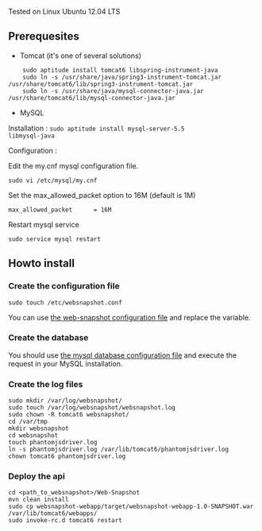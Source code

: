 Tested on Linux Ubuntu 12.04 LTS

## Prerequesites
* Tomcat (it's one of several solutions)
```
    sudo aptitude install tomcat6 libspring-instrument-java
    sudo ln -s /usr/share/java/spring3-instrument-tomcat.jar /usr/share/tomcat6/lib/spring3-instrument-tomcat.jar
    sudo ln -s /usr/share/java/mysql-connector-java.jar /usr/share/tomcat6/lib/mysql-connector-java.jar
```
* MySQL

Installation : 
<code>sudo aptitude install mysql-server-5.5 libmysql-java</code>

Configuration :

Edit the my.cnf mysql configuration file.
```
sudo vi /etc/mysql/my.cnf
```
Set the max_allowed_packet option to 16M (default is 1M)
```
max_allowed_packet      = 16M
```
Restart mysql service
```
sudo service mysql restart
```

## Howto install

### Create the configuration file
    sudo touch /etc/websnapshot.conf
You can use [the web-snapshot configuration file](https://github.com/Asqatasun/Web-Snapshot/blob/master/websnapshot-resources/src/main/resources/conf/websnapshot.conf) and replace the variable.

### Create the database
You should use [the mysql database configuration file](https://github.com/Asqatasun/Web-Snapshot/blob/master/websnapshot-resources/src/main/resources/sql/webthumbnail.sql) and execute the request in your MySQL installation.

### Create the log files

    sudo mkdir /var/log/websnapshot/
    sudo touch /var/log/websnapshot/websnapshot.log
    sudo chown -R tomcat6 websnapshot/
    cd /var/tmp
    mkdir websnapshot
    cd websnapshot
    touch phantomjsdriver.log
    ln -s phantomjsdriver.log /var/lib/tomcat6/phantomjsdriver.log
    chown tomcat6 phantomjsdriver.log

### Deploy the api

    cd <path_to_websnapshot>/Web-Snapshot
    mvn clean install
    sudo cp websnapshot-webapp/target/websnapshot-webapp-1.0-SNAPSHOT.war /var/lib/tomcat6/webapps/
    sudo invoke-rc.d tomcat6 restart